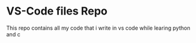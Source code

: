# VS-Code files Repo 
This repo contains all my code that i write in vs code while learing python and c
